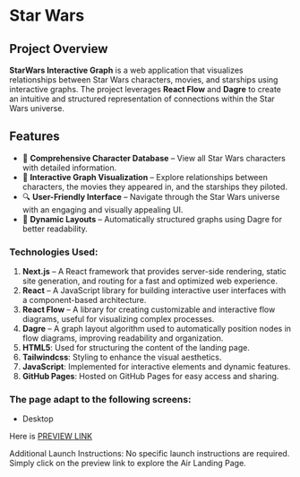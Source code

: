 # Star Wars

## Project Overview

**StarWars Interactive Graph** is a web application that visualizes relationships between Star Wars characters, movies, and starships using interactive graphs. The project leverages **React Flow** and **Dagre** to create an intuitive and structured representation of connections within the Star Wars universe.

## Features

- 📌 **Comprehensive Character Database** – View all Star Wars characters with detailed information.
- 🔗 **Interactive Graph Visualization** – Explore relationships between characters, the movies they appeared in, and the starships they piloted.
- 🔍 **User-Friendly Interface** – Navigate through the Star Wars universe with an engaging and visually appealing UI.
- 🚀 **Dynamic Layouts** – Automatically structured graphs using Dagre for better readability.

### Technologies Used:

1. **Next.js** – A React framework that provides server-side rendering, static site generation, and routing for a fast and optimized web experience.
2. **React** – A JavaScript library for building interactive user interfaces with a component-based architecture.
3. **React Flow** – A library for creating customizable and interactive flow diagrams, useful for visualizing complex processes.
4. **Dagre** – A graph layout algorithm used to automatically position nodes in flow diagrams, improving readability and organization.
5. **HTML5**: Used for structuring the content of the landing page.
6. **Tailwindcss**: Styling to enhance the visual aesthetics.
7. **JavaScript**: Implemented for interactive elements and dynamic features.
8. **GitHub Pages**: Hosted on GitHub Pages for easy access and sharing.

### The page adapt to the following screens:
- Desktop

Here is [PREVIEW LINK](https://nataliiahen.github.io/starwars/)

Additional Launch Instructions:
No specific launch instructions are required. Simply click on the preview link to explore the Air Landing Page.
